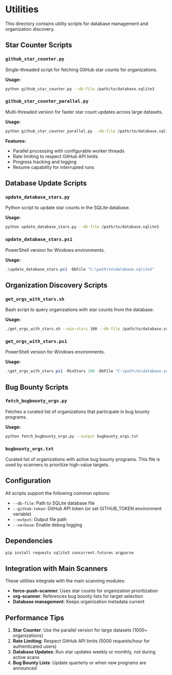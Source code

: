 # Utilities

This directory contains utility scripts for database management and organization discovery.

## Star Counter Scripts

### `github_star_counter.py`
Single-threaded script for fetching GitHub star counts for organizations.

**Usage:**
```bash
python github_star_counter.py --db-file /path/to/database.sqlite3
```

### `github_star_counter_parallel.py`
Multi-threaded version for faster star count updates across large datasets.

**Usage:**
```bash
python github_star_counter_parallel.py --db-file /path/to/database.sqlite3 --workers 8
```

**Features:**
- Parallel processing with configurable worker threads
- Rate limiting to respect GitHub API limits
- Progress tracking and logging
- Resume capability for interrupted runs

## Database Update Scripts

### `update_database_stars.py`
Python script to update star counts in the SQLite database.

**Usage:**
```bash
python update_database_stars.py --db-file /path/to/database.sqlite3
```

### `update_database_stars.ps1`
PowerShell version for Windows environments.

**Usage:**
```powershell
.\update_database_stars.ps1 -DbFile "C:\path\to\database.sqlite3"
```

## Organization Discovery Scripts

### `get_orgs_with_stars.sh`
Bash script to query organizations with star counts from the database.

**Usage:**
```bash
./get_orgs_with_stars.sh --min-stars 100 --db-file /path/to/database.sqlite3
```

### `get_orgs_with_stars.ps1`
PowerShell version for Windows environments.

**Usage:**
```powershell
.\get_orgs_with_stars.ps1 -MinStars 100 -DbFile "C:\path\to\database.sqlite3"
```

## Bug Bounty Scripts

### `fetch_bugbounty_orgs.py`
Fetches a curated list of organizations that participate in bug bounty programs.

**Usage:**
```bash
python fetch_bugbounty_orgs.py --output bugbounty_orgs.txt
```

### `bugbounty_orgs.txt`
Curated list of organizations with active bug bounty programs. This file is used by scanners to prioritize high-value targets.

## Configuration

All scripts support the following common options:
- `--db-file`: Path to SQLite database file
- `--github-token`: GitHub API token (or set GITHUB_TOKEN environment variable)
- `--output`: Output file path
- `--verbose`: Enable debug logging

## Dependencies

```bash
pip install requests sqlite3 concurrent.futures argparse
```

## Integration with Main Scanners

These utilities integrate with the main scanning modules:

- **force-push-scanner**: Uses star counts for organization prioritization
- **org-scanner**: References bug bounty lists for target selection
- **Database management**: Keeps organization metadata current

## Performance Tips

1. **Star Counter**: Use the parallel version for large datasets (1000+ organizations)
2. **Rate Limiting**: Respect GitHub API limits (5000 requests/hour for authenticated users)
3. **Database Updates**: Run star updates weekly or monthly, not during active scans
4. **Bug Bounty Lists**: Update quarterly or when new programs are announced